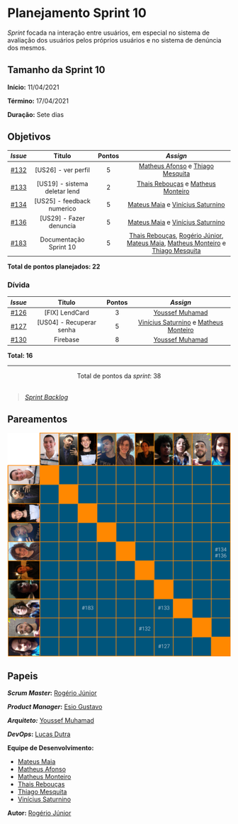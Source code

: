 # Planejamento Sprint 10

_Sprint_ focada na interação entre usuários, em especial no sistema de avaliação dos usuários pelos próprios usuários e no sistema de denúncia dos mesmos.

## Tamanho da Sprint 10

**Início:** 11/04/2021

**Término:** 17/04/2021

**Duração:** Sete dias

## Objetivos

<div class="full-width">

|                             _Issue_                              |            Titulo             | Pontos |                                                                                                                          _Assign_                                                                                                                           |
| :--------------------------------------------------------------: | :---------------------------: | :----: | :---------------------------------------------------------------------------------------------------------------------------------------------------------------------------------------------------------------------------------------------------------: |
| [#132](https://github.com/fga-eps-mds/2020.2-Lend.it/issues/132) |      [US26] - ver perfil      |   5    |                                                                           [Matheus Afonso](https://github.com/Matheusafonsouza) e [Thiago Mesquita](https://github.com/thiagompc)                                                                           |
| [#133](https://github.com/fga-eps-mds/2020.2-Lend.it/issues/133) | [US19] - sistema deletar lend |   2    |                                                                          [Thais Rebouças](https://github.com/Thais-ra) e [Matheus Monteiro](https://github.com/matheusyanmonteiro)                                                                          |
| [#134](https://github.com/fga-eps-mds/2020.2-Lend.it/issues/134) |  [US25] - feedback numerico   |   5    |                                                                        [Mateus Maia](https://github.com/mateusmaiamaia) e [Vinícius Saturnino](https://github.com/viniciussaturnino)                                                                        |
| [#136](https://github.com/fga-eps-mds/2020.2-Lend.it/issues/136) |    [US29] - Fazer denuncia    |   5    |                                                                        [Mateus Maia](https://github.com/mateusmaiamaia) e [Vinícius Saturnino](https://github.com/viniciussaturnino)                                                                        |
| [#183](https://github.com/fga-eps-mds/2020.2-Lend.it/issues/183) |    Documentação Sprint 10     |   5    | [Thais Rebouças](https://github.com/Thais-ra), [Rogério Júnior](https://github.com/rogerioo), [Mateus Maia](https://github.com/mateusmaiamaia), [Matheus Monteiro](https://github.com/matheusyanmonteiro) e [Thiago Mesquita](https://github.com/thiagompc) |

</div>

<b>Total de pontos planejados: 22</b>

### Dívida

|                             _Issue_                              |          Titulo          | Pontos |                                                        _Assign_                                                        |
| :--------------------------------------------------------------: | :----------------------: | :----: | :--------------------------------------------------------------------------------------------------------------------: |
| [#126](https://github.com/fga-eps-mds/2020.2-Lend.it/issues/126) |      [FIX] LendCard      |   3    |                                    [Youssef Muhamad](https://github.com/youssef-md)                                    |
| [#127](https://github.com/fga-eps-mds/2020.2-Lend.it/issues/127) | [US04] - Recuperar senha |   5    | [Vinícius Saturnino](https://github.com/viniciussaturnino) e [Matheus Monteiro](https://github.com/matheusyanmonteiro) |
| [#130](https://github.com/fga-eps-mds/2020.2-Lend.it/issues/130) |         Firebase         |   8    |                                    [Youssef Muhamad](https://github.com/youssef-md)                                    |

<b>Total: 16</b>

---

<div style="text-align: center"> Total de pontos da <i>sprint</i>: 38 </div> <br>

<!---Colocar no link abaixo as issues alocadas no milestone da Sprint--->

> [_Sprint_ _Backlog_](https://github.com/fga-eps-mds/2020.2-Lend.it/milestone/11?closed=1)

## Pareamentos

![pareamentos](../../../assets/img/sprint10/pareamentos.png)

## Papeis

**_Scrum Master_:** [Rogério Júnior](https://github.com/rogerioo)

**_Product Manager_:** [Esio Gustavo](https://github.com/EsioFreitas)

**_Arquiteto:_** [Youssef Muhamad](https://github.com/youssef-md)

**_DevOps_:** [Lucas Dutra](https://github.com/lucasdutraf)

**Equipe de Desenvolvimento:**

- [Mateus Maia](https://github.com/mateusmaiamaia)
- [Matheus Afonso](https://github.com/Matheusafonsouza)
- [Matheus Monteiro](https://github.com/matheusyanmonteiro)
- [Thais Rebouças](https://github.com/Thais-ra)
- [Thiago Mesquita](https://github.com/thiagompc)
- [Vinícius Saturnino](https://github.com/viniciussaturnino)

**Autor:** [Rogério Júnior](https://github.com/rogerioo)
